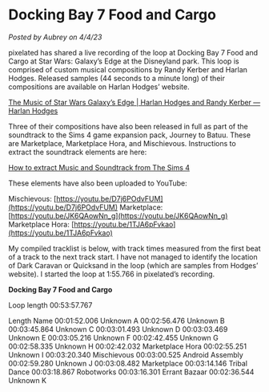 # Docking Bay 7 Food and Cargo

*Posted by Aubrey on 4/4/23*

pixelated has shared a live recording of the loop at Docking Bay 7 Food and Cargo at Star Wars: Galaxy’s Edge at the Disneyland park. This loop is comprised of custom musical compositions by Randy Kerber and Harlan Hodges. Released samples (44 seconds to a minute long) of their compositions are available on Harlan Hodges’ website.

[The Music of Star Wars Galaxy’s Edge | Harlan Hodges and Randy Kerber — Harlan Hodges](https://www.harlanhodges.com/hhnews/the-music-of-star-wars-galaxys-edge-harlan-hodges-and-randy-kerber)

Three of their compositions have also been released in full as part of the soundtrack to the Sims 4 game expansion pack, Journey to Batuu. These are Marketplace, Marketplace Hora, and Mischievous. Instructions to extract the soundtrack elements are here:

[How to extract Music and Soundtrack from The Sims 4](https://simscommunity.info/2016/01/04/how-to-extract-music-and-soundtrack-from-the-sims-4/)

These elements have also been uploaded to YouTube:

Mischievous: [https://youtu.be/D7j6POdvFUM](https://youtu.be/D7j6POdvFUM)
Marketplace: [https://youtu.be/JK6QAowNn_g](https://youtu.be/JK6QAowNn_g)
Marketplace Hora: [https://youtu.be/1TJA6pFvkao](https://youtu.be/1TJA6pFvkao)

My compiled tracklist is below, with track times measured from the first beat of a track to the next track start. I have not managed to identify the location of Dark Caravan or Quicksand in the loop (which are samples from Hodges’ website). I started the loop at 1:55.766 in pixelated’s recording.

**Docking Bay 7 Food and Cargo**

Loop length 00:53:57.767

Length	        Name
00:01:52.006	Unknown A
00:02:56.476	Unknown B
00:03:45.864	Unknown C
00:03:01.493	Unknown D
00:03:03.469	Unknown E
00:03:05.216	Unknown F
00:02:42.455	Unknown G
00:02:58.335	Unknown H
00:02:42.032	Marketplace Hora
00:02:55.251	Unknown I
00:03:20.340	Mischievous
00:03:00.525	Android Assembly
00:02:59.280	Unknown J
00:03:08.482	Marketplace
00:03:14.146	Tribal Dance
00:03:18.867	Robotworks
00:03:16.301	Errant Bazaar
00:02:36.544	Unknown K